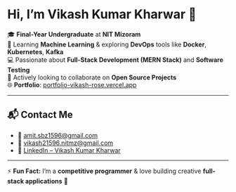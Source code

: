 # Hi, I’m Vikash Kumar Kharwar 👋  

🎓 **Final-Year Undergraduate** at **NIT Mizoram**  
🌱 Learning **Machine Learning** & exploring **DevOps** tools like **Docker**, **Kubernetes**, **Kafka**  
💻 Passionate about **Full-Stack Development (MERN Stack)** and **Software Testing**  
🔎 Actively looking to collaborate on **Open Source Projects**  
🌐 **Portfolio**: [portfolio-vikash-rose.vercel.app](https://portfolio-vikash-rose.vercel.app/)  

---

## 📬 Contact Me  
- 📧 [amit.sbz1596@gmail.com](mailto:amit.sbz1596@gmail.com)  
- 📧 [vikash21596.nitmz@gmail.com](mailto:vikash21596.nitmz@gmail.com)  
- 💼 [LinkedIn – Vikash Kumar Kharwar](https://www.linkedin.com/in/vikash-kumar-kharwar-142157265/)  

---

⚡ **Fun Fact:** I’m a **competitive programmer** & love building creative **full-stack applications** 🚀  

